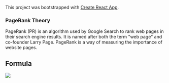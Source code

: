 This project was bootstrapped with [Create React App](https://github.com/facebook/create-react-app).

### PageRank Theory

PageRank (PR) is an algorithm used by Google Search to rank web pages in their search engine results. It is named after both the term "web page" and co-founder Larry Page. PageRank is a way of measuring the importance of website pages.

## Formula

![](/image/pagerank-formula.png)
